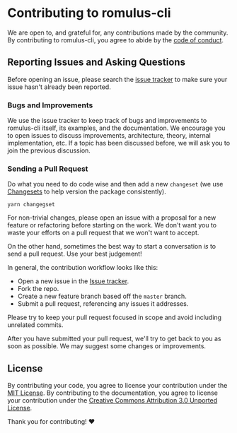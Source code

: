 # Contributing to romulus-cli

We are open to, and grateful for, any contributions made by the community. By contributing to romulus-cli, you agree to abide by the [code of conduct](/CODE_OF_CONDUCT.md).

## Reporting Issues and Asking Questions

Before opening an issue, please search the [issue tracker](https://github.com/simpleweb/generator-react-native/issues) to make sure your issue hasn't already been reported.

### Bugs and Improvements

We use the issue tracker to keep track of bugs and improvements to romulus-cli itself, its examples, and the documentation. We encourage you to open issues to discuss improvements, architecture, theory, internal implementation, etc. If a topic has been discussed before, we will ask you to join the previous discussion.

### Sending a Pull Request

Do what you need to do code wise and then add a new `changeset` (we use [Changesets](https://github.com/changesets/changesets) to help version the package consistently).

```shell
yarn changegset
```

For non-trivial changes, please open an issue with a proposal for a new feature or refactoring before starting on the work. We don't want you to waste your efforts on a pull request that we won't want to accept.

On the other hand, sometimes the best way to start a conversation _is_ to send a pull request. Use your best judgement!

In general, the contribution workflow looks like this:

- Open a new issue in the [Issue tracker](https://github.com/simpleweb/generator-react-native/issues).
- Fork the repo.
- Create a new feature branch based off the `master` branch.
- Submit a pull request, referencing any issues it addresses.

Please try to keep your pull request focused in scope and avoid including unrelated commits.

After you have submitted your pull request, we'll try to get back to you as soon as possible. We may suggest some changes or improvements.

## License

By contributing your code, you agree to license your contribution under the [MIT License](LICENSE).
By contributing to the documentation, you agree to license your contribution under the [Creative Commons Attribution 3.0 Unported License](LICENSE).


Thank you for contributing! ❤
